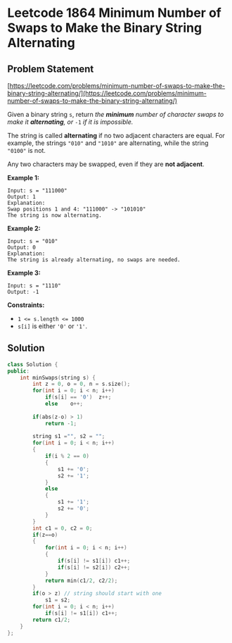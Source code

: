 # Leetcode 1864 Minimum Number of Swaps to Make the Binary String Alternating

## Problem Statement

[https://leetcode.com/problems/minimum-number-of-swaps-to-make-the-binary-string-alternating/](https://leetcode.com/problems/minimum-number-of-swaps-to-make-the-binary-string-alternating/)

Given a binary string `s`, return _the **minimum** number of character swaps to make it **alternating**, or_ `-1` _if it is impossible._

The string is called **alternating** if no two adjacent characters are equal. For example, the strings `"010"` and `"1010"` are alternating, while the string `"0100"` is not.

Any two characters may be swapped, even if they are **not adjacent**.

**Example 1:**

```text
Input: s = "111000"
Output: 1
Explanation: 
Swap positions 1 and 4: "111000" -> "101010"
The string is now alternating.
```

**Example 2:**

```text
Input: s = "010"
Output: 0
Explanation: 
The string is already alternating, no swaps are needed.
```

**Example 3:**

```text
Input: s = "1110"
Output: -1
```

**Constraints:**

* `1 <= s.length <= 1000`
* `s[i]` is either `'0'` or `'1'`.

## Solution

```cpp
class Solution {
public:
    int minSwaps(string s) {
        int z = 0, o = 0, n = s.size();
        for(int i = 0; i < n; i++)
            if(s[i] == '0')  z++;
            else    o++;
        
        if(abs(z-o) > 1) 
            return -1;
        
        string s1 ="", s2 = "";
        for(int i = 0; i < n; i++)
        {
            if(i % 2 == 0)
            {
                s1 += '0';
                s2 += '1';
            }
            else
            {
                s1 += '1';
                s2 += '0';
            }
        }
        int c1 = 0, c2 = 0;
        if(z==o)
        {
            for(int i = 0; i < n; i++)
            {
                if(s[i] != s1[i]) c1++;
                if(s[i] != s2[i]) c2++;
            }
            return min(c1/2, c2/2);
        }
        if(o > z) // string should start with one
            s1 = s2;
        for(int i = 0; i < n; i++)
            if(s[i] != s1[i]) c1++;
        return c1/2;
    }
};
```


